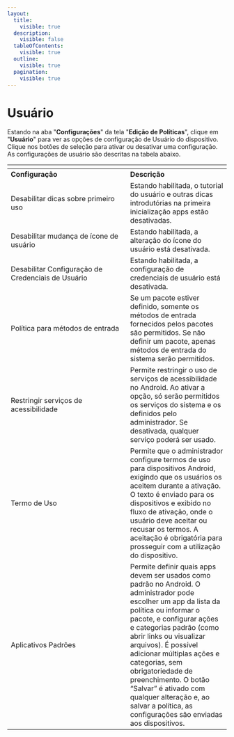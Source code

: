 ```yaml
---
layout:
  title:
    visible: true
  description:
    visible: false
  tableOfContents:
    visible: true
  outline:
    visible: true
  pagination:
    visible: true
---
```


# Usuário

Estando na aba "**Configurações**" da tela "**Edição de Políticas**", clique em "**Usuário**" para ver as opções de configuração de Usuário do dispositivo. Clique nos botões de seleção para ativar ou desativar uma configuração. As configurações de usuário são descritas na tabela abaixo.

<table data-header-hidden><thead><tr><th width="258.3185218771254"></th><th></th></tr></thead><tbody><tr><td><strong>Configuração</strong></td><td><strong>Descrição</strong></td></tr><tr><td>Desabilitar dicas sobre primeiro uso</td><td>Estando habilitada, o tutorial do usuário e outras dicas introdutórias na primeira inicialização apps estão desativadas.</td></tr><tr><td>Desabilitar mudança de ícone de usuário</td><td>Estando habilitada, a alteração do ícone do usuário está desativada.</td></tr><tr><td>Desabilitar Configuração de Credenciais de Usuário</td><td>Estando habilitada, a configuração de credenciais de usuário está desativada.</td></tr><tr><td>Política para métodos de entrada</td><td>Se um pacote estiver definido, somente os métodos de entrada fornecidos pelos pacotes são permitidos. Se não definir um pacote, apenas métodos de entrada do sistema serão permitidos.</td></tr><tr><td>Restringir serviços de acessibilidade</td><td>Permite restringir o uso de serviços de acessibilidade no Android. Ao ativar a opção, só serão permitidos os serviços do sistema e os definidos pelo administrador. Se desativada, qualquer serviço poderá ser usado.</td></tr><tr><td>Termo de Uso</td><td>Permite que o administrador configure termos de uso para dispositivos Android, exigindo que os usuários os aceitem durante a ativação. O texto é enviado para os dispositivos e exibido no fluxo de ativação, onde o usuário deve aceitar ou recusar os termos. A aceitação é obrigatória para prosseguir com a utilização do dispositivo.</td></tr><tr><td>Aplicativos Padrões</td><td>Permite definir quais apps devem ser usados como padrão no Android. O administrador pode escolher um app da lista da política ou informar o pacote, e configurar ações e categorias padrão (como abrir links ou visualizar arquivos). É possível adicionar múltiplas ações e categorias, sem obrigatoriedade de preenchimento. O botão “Salvar” é ativado com qualquer alteração e, ao salvar a política, as configurações são enviadas aos dispositivos.</td></tr></tbody></table>
